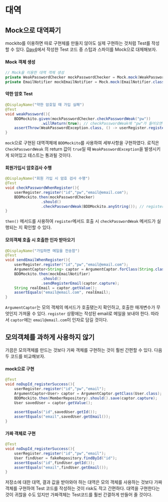 # 대역
## Mock으로 대역짜기
mockito를 이용하면 따로 구현체를 만들지 않아도 실제 구현하는 것처럼 Test를 작성할 수 있다.
[Day4](https://github.com/jayjaehunchoi/JavaStudy/blob/main/TDD/Day4/%EB%8C%80%EC%97%AD%20.md)에서 작성한 Test 코드 중 스텁과 스파이를 Mock으로 대체해보자.

#### Mock 객체 생성
```java
// Mock을 이용한 대역 객체 생성
private WeakPasswordChecker mockPasswordChecker = Mock.mock(WeakPasswordChecker.class);
private EmailNotifier mockEmailNotifier = Mock.mock(EmailNotifier.class);
```

#### 약한 암호 Test
```java
@DisplayName("약한 암호일 때 가입 실패")
@Test
void weakPassword(){
	BDDMockito.given(mockPasswordChecker.checkPasswordWeak("pw"))
				.willReturn(true); // checkPasswordWeak에 "pw"가 들어오면 true(약함) return
	assertThrow(WeakPasswordException.class, () -> userRegister.register("id","pw","email"));
}
```
```mock```으로 구현된 대역객체에 ```BDDMockito```를 사용하여 세부사항을 구현하였다. 로직은 ```CheckPasswordWeak``` 의 return 값이 ```true```일 때  ```WeakPasswordException```을 발생시키게 되어있고 테스트는 통과될 것이다.

#### 회원가입시 암호검사 수행
```java
@DisplayName("회원 가입 시 암호 검사 수행")
@Test
void checkPasswordWhenRegister(){
	userRegister.register("id","pw","email@email.com");
	BDDMockito.then(mockPasswordChecker)
				.should()
				.checkPasswordWeak(BDDMockito.anyString()); // register시 임의의 String으로 checkPasswordWeak이 발생한다.
}
```
```then()``` 메서드를 사용하여 ```register```메서드 호출 시 ```checkPasswordWeak``` 메서드가 실행되는 지 확인할 수 있다.

####  모의객체 호출 시 호출한 인자 받아오기
```java
@DisplayName("가입하면 메일을 전송함")
@Test
void sendEmailWhenRegister(){
	userRegister.register("id","pw","email@email.com");
	ArgumentCaptor<String> captor = ArgumentCaptor.forClass(String.class);
	BDDMockito.then(mockEmailNotifier)
				.should()
				.sendRegisterEmail(captor.capture);
	String realEmail = captor.getValue();
	assertEquals("email@email.com", realEmail);
}
```
```ArgumentCaptor```는 모의 객체의 메서드가 호출됐는지 확인하고, 호출한 매개변수가 무엇인지 가져올 수 있다. ```register``` 상황에는 작성된 email로 메일을 보내야 한다. 따라서 ```captor```에는 ```email@email.com```이 인자로 담길 것이다.

## 모의객체를 과하게 사용하지 않기
가끔은 모의객체를 만드는 것보다 가짜 객체를 구현하는 것이 훨씬 간편할 수 있다.
다음 두 코드를 비교해보자.

#### mock으로 구현
```java
@Test
void noDupId_registerSuccess(){
	userRegister.register("id","pw","email");
	ArgumentCaptor<User> captor = ArgumentCaptor.getClass(User.class);
	BDDMockito.then(MemberRepository).should().save(captor.capture);
	User savedUser = captor.getValue();
	
	assertEquals("id",savedUser.getId());
	assertEquals("email",savedUser.getEmail());
}
```
#### 가짜 객체로 구현
```java
@Test
void noDupId_registerSuccess(){
	userRegister.register("id","pw","email");
	User findUser = fakeRepository.findById("id");
	assertEquals("id",findUser.getId());
	assertEquals("email",findUser.getEmail());
} 
```
저장소에 대한 대역, 결과 값을 받아와야 하는 대역은 모의 객체를 사용하는 것보다 가짜 객체를 구현하여 Test 코드를 작성하는 것이 risk도 작고 간편하다. 대역을 구현한다는 것이 귀찮을 수도 있지만 가짜객체는 Test코드를 훨씬 간결하게 만들어 줄 것이다.
